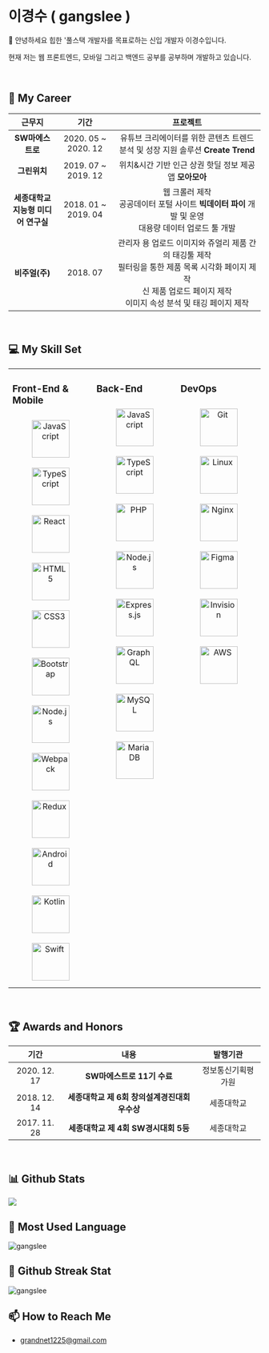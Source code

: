 # **이경수** ( **gangslee** )  
  

👋 안녕하세요 힙한 '풀스택 개발자를 목표로하는 신입 개발자 이경수입니다.

현재 저는 웹 프론트엔드, 모바일 그리고 백엔드 공부를 공부하며 개발하고 있습니다.  
  

</br>  

## 🚀 My Career

| **근무지** | **기간** | **프로젝트** |
|:-----:|:---:|:---:|
| **SW마에스트로** | 2020. 05 ~ 2020. 12 | 유튜브 크리에이터를 위한 콘텐츠 트렌드 분석 및 성장 지원 솔루션 **Create Trend** |
| **그린위치** | 2019. 07 ~ 2019. 12| 위치&시간 기반 인근 상권 핫딜 정보 제공 앱 **모아모아** |
| **세종대학교** </br> **지능형 미디어 연구실** | 2018. 01 ~ 2019. 04 | 웹 크롤러 제작 </br> 공공데이터 포털 사이트 **빅데이터 파이** 개발 및 운영 </br> 대용량 데이터 업로드 툴 개발 |
| **비주얼(주)** | 2018. 07 | 관리자 용 업로드 이미지와 쥬얼리 제품 간의 태깅툴 제작 </br> 필터링을 통한 제품 목록 시각화 페이지 제작 </br> 신 제품 업로드 페이지 제작 </br> 이미지 속성 분석 및 태깅 페이지 제작|

</br>

## 💻 My Skill Set  
<table><tr><td valign="top" width="33%">

### Front-End & Mobile  
<div align="center">  
<img style="margin: 10px" src="https://profilinator.rishav.dev/skills-assets/javascript-original.svg" alt="JavaScript" height="75" /> 
<img style="margin: 10px" src="https://profilinator.rishav.dev/skills-assets/typescript-original.svg" alt="TypeScript" height="75" />  
<img style="margin: 10px" src="https://profilinator.rishav.dev/skills-assets/react-original-wordmark.svg" alt="React" height="75" />   
<img style="margin: 10px" src="https://profilinator.rishav.dev/skills-assets/html5-original-wordmark.svg" alt="HTML5" height="75" />
<img style="margin: 10px" src="https://profilinator.rishav.dev/skills-assets/css3-original-wordmark.svg" alt="CSS3" height="75" />  
<img style="margin: 10px" src="https://profilinator.rishav.dev/skills-assets/bootstrap-plain.svg" alt="Bootstrap" height="75" /> 
<img style="margin: 10px" src="https://profilinator.rishav.dev/skills-assets/nodejs-original-wordmark.svg" alt="Node.js" height="75" />  
<img style="margin: 10px" src="https://profilinator.rishav.dev/skills-assets/webpack-original.svg" alt="Webpack" height="75" />
<img style="margin: 10px" src="https://profilinator.rishav.dev/skills-assets/redux-original.svg" alt="Redux" height="75" />  
<img style="margin: 10px" src="https://profilinator.rishav.dev/skills-assets/android-original-wordmark.svg" alt="Android" height="75" />  
<img style="margin: 10px" src="https://profilinator.rishav.dev/skills-assets/kotlinlang-icon.svg" alt="Kotlin" height="75" />  
<img style="margin: 10px" src="https://profilinator.rishav.dev/skills-assets/swift-original-wordmark.svg" alt="Swift" height="75" />  
</div>

</td><td valign="top" width="33%">



### Back-End  
<div align="center">  
<img style="margin: 10px" src="https://profilinator.rishav.dev/skills-assets/javascript-original.svg" alt="JavaScript" height="75" />  
<img style="margin: 10px" src="https://profilinator.rishav.dev/skills-assets/typescript-original.svg" alt="TypeScript" height="75" />  
<img style="margin: 10px" src="https://profilinator.rishav.dev/skills-assets/php-original.svg" alt="PHP" height="75" />  
<img style="margin: 10px" src="https://profilinator.rishav.dev/skills-assets/nodejs-original-wordmark.svg" alt="Node.js" height="75" />  
<img style="margin: 10px" src="https://profilinator.rishav.dev/skills-assets/express-original-wordmark.svg" alt="Express.js" height="75" />  
<img style="margin: 10px" src="https://profilinator.rishav.dev/skills-assets/graphql.png" alt="GraphQL" height="75" />  
<img style="margin: 10px" src="https://profilinator.rishav.dev/skills-assets/mysql-original-wordmark.svg" alt="MySQL" height="75" />  
<img style="margin: 10px" src="https://profilinator.rishav.dev/skills-assets/mariadb.png" alt="Maria DB" height="75" /> 
</div>

</td><td valign="top" width="33%">

### DevOps  
<div align="center">
<img style="margin: 10px" src="https://profilinator.rishav.dev/skills-assets/git-scm-icon.svg" alt="Git" height="75" />  
<img style="margin: 10px" src="https://profilinator.rishav.dev/skills-assets/linux-original.svg" alt="Linux" height="75" />   
<img style="margin: 10px" src="https://profilinator.rishav.dev/skills-assets/nginx-original.svg" alt="Nginx" height="75" /> 
<img style="margin: 10px" src="https://profilinator.rishav.dev/skills-assets/figma-icon.svg" alt="Figma" height="75" />  
<img style="margin: 10px" src="https://profilinator.rishav.dev/skills-assets/invision.svg" alt="Invision" height="75" />  
<img style="margin: 10px" src="https://profilinator.rishav.dev/skills-assets/amazonwebservices-original-wordmark.svg" alt="AWS" height="75" />  
</div>

</td></tr></table>  

</br>  

## 🏆 Awards and Honors

| **기간** | **내용** | **발행기관** |
|:-----:|:---:|:---:|
| 2020. 12. 17 | **SW마에스트로 11기 수료**  | 정보통신기획평가원 |
| 2018. 12. 14 | **세종대학교 제 6회 창의설계경진대회 우수상** | 세종대학교 |
| 2017. 11. 28  | **세종대학교 제 4회 SW경시대회 5등** | 세종대학교 |

</br>

## 📊 Github Stats  

<img src="https://github-readme-stats.vercel.app/api?username=gangslee&show_icons=true&count_private=true&hide_border=true"/>

</br>  

## 📑 Most Used Language

<img  src="https://github-readme-stats.vercel.app/api/top-langs?username=gangslee&show_icons=true&locale=en&layout=compact" alt="gangslee" />

<br/>

## 📅 Github Streak Stat

<img src="https://github-readme-streak-stats.herokuapp.com/?user=gangslee&" alt="gangslee" />

</br>  

## 📫 How to Reach Me
- grandnet1225@gmail.com
